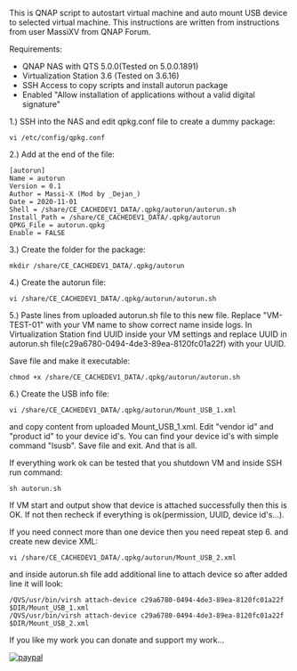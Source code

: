 This is QNAP script to autostart virtual machine and auto mount USB device to selected virtual machine.
This instructions are written from instructions from user MassiXV from QNAP Forum.

Requirements:
- QNAP NAS with QTS 5.0.0(Tested on 5.0.0.1891)
- Virtualization Station 3.6 (Tested on 3.6.16)
- SSH Access to copy scripts and install autorun package
- Enabled "Allow installation of applications without a valid digital signature"


1.) SSH into the NAS and edit qpkg.conf file to create a dummy package:
```
vi /etc/config/qpkg.conf
```

2.) Add at the end of the file:
```
[autorun]
Name = autorun
Version = 0.1
Author = Massi-X (Mod by _Dejan_)
Date = 2020-11-01
Shell = /share/CE_CACHEDEV1_DATA/.qpkg/autorun/autorun.sh
Install_Path = /share/CE_CACHEDEV1_DATA/.qpkg/autorun
QPKG_File = autorun.qpkg
Enable = FALSE
```

3.) Create the folder for the package:
```
mkdir /share/CE_CACHEDEV1_DATA/.qpkg/autorun
```

4.) Create the autorun file:
```
vi /share/CE_CACHEDEV1_DATA/.qpkg/autorun/autorun.sh
```

5.) Paste lines from uploaded autorun.sh file to this new file. Replace "VM-TEST-01" with your VM name to show correct name inside logs. In Virtualization Station find UUID inside your VM settings and replace UUID in autorun.sh file(c29a6780-0494-4de3-89ea-8120fc01a22f) with your UUID.

Save file and make it executable:
```
chmod +x /share/CE_CACHEDEV1_DATA/.qpkg/autorun/autorun.sh
```

6.) Create the USB info file:
```
vi /share/CE_CACHEDEV1_DATA/.qpkg/autorun/Mount_USB_1.xml
```

and copy content from uploaded Mount_USB_1.xml. Edit "vendor id" and "product id" to your device id's. You can find your device id's with simple command "lsusb".
Save file and exit. And that is all.

If everything work ok can be tested that you shutdown VM and inside SSH run command:
```
sh autorun.sh
```

If VM start and output show that device is attached successfully then this is OK. If not then recheck if everything is ok(permission, UUID, device id's...).

If you need connect more than one device then you need repeat step 6. and create new device XML:
```
vi /share/CE_CACHEDEV1_DATA/.qpkg/autorun/Mount_USB_2.xml
```
and inside autorun.sh file add additional line to attach device so after added line it will look:
```
/QVS/usr/bin/virsh attach-device c29a6780-0494-4de3-89ea-8120fc01a22f $DIR/Mount_USB_1.xml
/QVS/usr/bin/virsh attach-device c29a6780-0494-4de3-89ea-8120fc01a22f $DIR/Mount_USB_2.xml
```


If you like my work you can donate and support my work...

[![paypal](https://www.paypalobjects.com/en_US/i/btn/btn_donateCC_LG.gif)](https://www.paypal.com/donate/?hosted_button_id=MP6Y6ZVHZR4FN)
